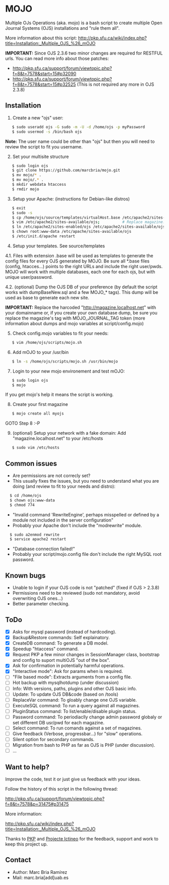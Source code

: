 MOJO
====

Multiple OJs Operations (aka. mojo) is a bash script to create multiple Open Journal Systems (OJS) 
installations and "rule them all".

More information about this script:
http://pkp.sfu.ca/wiki/index.php?title=Installation:_Multiple_OJS_%26_mOJO

<strong>IMPORTANT:</strong> Since OJS 2.3.6 two minor changes are required for RESTFUL urls. 
You can read more info about those patches: 
- http://pkp.sfu.ca/support/forum/viewtopic.php?f=8&t=7578&start=15#p32090
- http://pkp.sfu.ca/support/forum/viewtopic.php?f=8&t=7578&start=15#p32525
(This is not required any more in OJS 2.3.8)


Installation
------------

 1. Create a new "ojs" user:
 ```bash
    $ sudo useradd ojs -G sudo -m -U -d /home/ojs -p myPassword
    $ sudo usermod -s /bin/bash ojs
 ```
 <strong>Note:</strong> The user name could be other than "ojs" but then you will need to review the script to fit you username.

 2. Set your multisite structure
 ```bash
    $ sudo login ojs
    $ git clone https://github.com/marcbria/mojo.git
    $ mv mojo/* .
    $ mv mojo/.* .
    $ mkdir webdata htaccess
    $ rmdir mojo
 ```

 3. Setup your Apache: (instructions for Debian-like distros)
 ```bash
    $ exit
    $ sudo -s
    $ cp /home/ojs/source/templates/virtualHost.base /etc/apache2/sites-available/ojs
    $ vim /etc/apache2/sites-available/ojs;          # Replace magazine.localhost.net with your domain or GOTO 8.
    $ ln /etc/apache2/sites-enabled/ojs /etc/apache2/sites-available/ojs
    $ chown root:www-data /etc/apache/sites-available/ojs
    $ /etc/init.d/apache restart
 ```

 4. Setup your templates. See source/templates

   4.1. Files with extension .base will be used as templates to generate the config files for every OJS generated by MOJO. Be sure all *.base files (config, htacces...) points to the right URLs and include the right user/pwds. MOJO will work with multiple databases, each one for each ojs, but with unique user/password.

   4.2. (optional) Dump the OJS DB of your preference (by default the script works with dumpBaseNew.sql and a few MOJO_* tags). This dump will be used as base to generate each new site. 
 
 <strong>IMPORTANT:</strong> Replace the harcoded "http://magazine.localhost.net" with your domainname or, if you create your own database dump, be sure you replace the magazine's tag with MOJO_JOURNAL_TAG token (more information about dumps and mojo variables at script/config.mojo)

 5. Check config.mojo variables to fit your needs:
 ```bash
    $ vim /home/ojs/scripts/mojo.sh
 ```

 6. Add mOJO to your /usr/bin
 ```bash
    $ ln -s /home/ojs/scripts/mojo.sh /usr/bin/mojo
 ```

 7. Login to your new mojo environement and test mOJO:
 ```bash
    $ sudo login ojs
    $ mojo
 ```
 If you get mojo's help it means the script is working.

 8. Create your first magazine
 ```bash
    $ mojo create all myojs
 ```
 GOTO Step 8 :-P

 9. (optional) Setup your network with a fake domain: Add "magazine.localhost.net" to your /etc/hosts
 ```bash
    $ sudo vim /etc/hosts
 ```

Common issues
-------------
- Are permissions are not correcly set?
 - This usually fixes the issues, but you need to understand what you are doing (and review to fit to your needs and distro):
  ```bash
    $ cd /home/ojs
    $ chown ojs:www-data 
    $ chmod 774
  ```

- "Invalid command 'RewriteEngine', perhaps misspelled or defined by a module not included in the server configuration"
 - Probably your Apache don't include the "modrewrite" module.
  ```bash
    $ sudo a2enmod rewrite
    $ service apache2 restart
  ```

- "Database connection failed!"
 - Probably your script/mojo.config file don't include the right MySQL root password.


Known bugs
----------

- Unable to login if your OJS code is not "patched" (fixed if OJS > 2.3.8)
- Permissions need to be reviewed (sudo not mandatory, avoid overwriting OJS ones...)
- Better parameter checking.

ToDo
----

- [x] Asks for mysql password (instead of hardcoding).
- [x] Backup&Restore commands: Self explainatory.
- [x] CreateDB command: To generate a DB model.
- [x] Speedup "htaccess" command.
- [x] Request PKP a few minor changes in SessionManager class, bootstrap and config to suport multiOJS "out of the box".
- [x] Ask for confirmation in potentially harmful operations.
- [x] "Interactive mode": Ask for params when is required.
- [ ] "File based mode": Extracts arguments from a config file. 
- [ ] Hot backup with mysqlhotdump (under discussion)
- [ ] Info: With versions, paths, plugins and other OJS basic info.
- [ ] Update: To update OJS DB&code (based on /tools)
- [ ] ReplaceVar command: To gloably change one OJS variable.
- [ ] ExecuteSQL command: To run a query against all magazines.
- [ ] PluginStatus command: To list/enable/disable plugin status.
- [ ] Password command: To periodiaclly change admin password globaly or set different DB usr/pwd for each magazine.
- [ ] Select command: To run comands against a set of magazines.
- [ ] Give feedback (Verbose, progressbar...) for "slow" operations.
- [ ] Silent option for secondary commands.
- [ ] Migration from bash to PHP as far as OJS is PHP (under discussion).
- [ ] ...

Want to help?
-------------

Improve the code, test it or just give us feedback with your ideas.

Follow the history of this script in the following thread:

http://pkp.sfu.ca/support/forum/viewtopic.php?f=8&t=7578&p=31475#p31475

More information:

http://pkp.sfu.ca/wiki/index.php?title=Installation:_Multiple_OJS_%26_mOJO

Thanks to [PKP](http://pkp.sfu.ca) and [Projecte Ictineo](http://projecteictineo.com) for the feedback, support and work to keep this project up. 

Contact
-------

- Author: Marc Bria Ramírez
- Mail: marc.bria[add]uab.es
